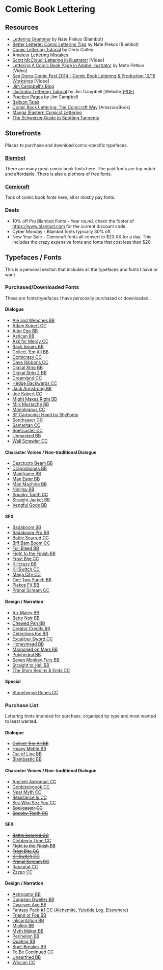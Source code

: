 # Comic Book Lettering

## Resources
* [Lettering Grammer](http://www.blambot.com/grammar.shtml) by Nate Piekos (Blambot)
* [Better Letterer: Comic Lettering Tips](http://www.blambot.com/articles_tips.shtml) by Nate Piekos (Blambot)
* [Comic Lettering Tutorial](http://chrisoatley.com/comic-lettering-comic-layout/) by Chris Oatley
* [Amateur Lettering Mistakes](http://chrissamnee.tumblr.com/post/87175204420/mylittledoxy-yopatrick-some-good-tips-about)
* [Scott McCloud: Lettering in Illustrator](https://www.youtube.com/watch?v=nhsqRjBehmw) [Video]
* [Lettering A Comic Book Page in Adobe Illustrator](https://www.youtube.com/watch?v=Rw9kaU73atM) by Meto Petkov [Video]
* [San Diego Comic Fest 2014 - Comic Book Lettering & Production 10/19 Workshop](https://www.youtube.com/watch?v=1uE276JftSw) [Video]
* [Jim Campbell's Blog](http://www.jimcampbell-lettering.co.uk/)
* [Illustrator Lettering Tutorial](http://clintflickerlettering.blogspot.com/2010/10/lettering-in-adobe-illustrator-one.html) by Jim Campbell [Website][[PDF]](https://www.dropbox.com/s/2aragi0fu12c1vu/Lettering_Guide_Jim_Campbell.pdf?dl=0)
* [Practice Pages](http://clintflickerlettering.blogspot.com/2010/12/thursday-surgery-unlettered-pages-with.html) by Jim Campbell
* [Balloon Tales](http://www.balloontales.com/)
* [Comic Book Lettering: The Comicraft Way](http://www.amazon.com/Comic-Book-Lettering-The-Comicraft/dp/0974056731) [Amazon/Book]
* [Manga (Eastern Comics) Lettering](https://3.bp.blogspot.com/-TpZtTZPxnJU/WM-Xjl45BUI/AAAAAAAADRw/Hdq0S62hX6gmVystCRCbEaVWCmT4Qjh2gCLcB/s0/FA_MHA_89_20.jpg)
* [The Schweizer Guide to Spotting Tangents](https://curiousoldlibrary.blogspot.ca/2011/10/schweizer-guide-to-spotting-tangents.html)

## Storefronts
Places to purchase and download comic-specific typefaces.

### [Blambot](http://blambot.com/)
There are many great comic book fonts here. The paid fonts are top notch and affordable. There is also a plethora of free fonts.

### [Comicraft](http://www.comicbookfonts.com/Default.asp)
Tons of comic book fonts here, all or mostly pay fonts. 

### Deals
* 10% off Pro Blambot Fonts - Year round, check the footer of https://www.blambot.com for the current discount code.
* Cyber Monday - Blambot fonts typically 30% off.
* New Year Sale - Comicraft fonts all convert to $20.XX for a day. This includes the crazy expensive fonts and fonts that cost less than $20.

## Typefaces / Fonts
This is a personal section that includes all the typefaces and fonts I have or want.

### Purchased/Downloaded Fonts
These are fonts/typefaces I have personally purchased or downloaded.

#### Dialogue
* [Ale and Wenches BB](http://blambot.com/font_aleandwenches.shtml)
* [Adam Kubert CC](http://www.comicbookfonts.com/Adam-Kubert-International-p/bl018i.htm)
* [Alter Ego BB](http://blambot.com/font_alterego.shtml)
* [Ashcan BB](http://blambot.com/font_ashcan.shtml)
* [Ask for Mercy CC](https://www.comicbookfonts.com/Ask-For-Mercy-p/bl071.htm)
* [Back Issues BB](http://blambot.com/font_backissues.shtml)
* [Collect 'Em All BB](http://blambot.com/font_collectemall.shtml)
* [Comicrazy CC](http://www.comicbookfonts.com/Comicrazy-p/bl001.htm)
* [Dave Gibbons CC](http://www.comicbookfonts.com/Dave-Gibbons-International-p/bl013i.htm)
* [Digital Strip BB](http://blambot.com/font_digitalstrip.shtml)
* [Digital Strip 2 BB](http://blambot.com/font_digitalstrip2.shtml)
* [Dreamland CC](http://www.comicbookfonts.com/Dreamland-International-p/cl317i.htm)
* [Hedge Backwards CC](http://www.comicbookfonts.com/Hedge-Backwards-International-p/bl019i.htm)
* [Jack Armstrong BB](http://blambot.com/font_jackarmstrong.shtml)
* [Joe Kubert CC](http://www.comicbookfonts.com/Joe-Kubert-International-p/bl017i.htm)
* [Might Makes Right BB](http://blambot.com/font_mmr.shtml)
* [Milk Mustache BB](http://blambot.com/font_milkmustache.shtml)
* [Monologous CC](https://www.comicbookfonts.com/Monologous-International-p/bl033i.htm)
* [SF Cartoonist Hand by ShyFonts](https://www.fontsquirrel.com/fonts/sf-cartoonist-hand)
* [Soothsayer CC](http://www.comicbookfonts.com/Soothsayer-International-p/bl027i.htm)
* [Samaritan CC](http://www.comicbookfonts.com/Samaritan-p/bl002.htm)
* [Spellcaster CC](http://www.comicbookfonts.com/Spellcaster-p/cl320.htm)
* [Unmasked BB](http://blambot.com/font_unmasked.shtml)
* [Wall Scrawler CC](http://www.comicbookfonts.com/Wall-Scrawler-International-p/bl020i.htm)

#### Character Voices / Non-traditional Dialogue
* [Desctucto Beam BB](http://blambot.com/font_destructobeam.shtml)
* [Dragonbones BB](http://blambot.com/font_dragonbones.shtml)
* [Mainframe BB](http://blambot.com/font_mainframe.shtml)
* [Man Eater BB](http://blambot.com/font_maneater.shtml)
* [Man Machine BB](http://blambot.com/font_manmachine.shtml)
* [Ninjitsu BB](http://blambot.com/font_ninjutsu.shtml)
* [Spooky Tooth CC](https://www.comicbookfonts.com/Spooky-Tooth-International-p/cl305i.htm)
* [Straight Jacket BB](http://blambot.com/font_straightjacket.shtml)
* [Vengful Gods BB](http://blambot.com/font_vengefulgods.shtml)

#### SFX
* [Badaboom BB](http://blambot.com/font_badaboom.shtml)
* [Badaboom Pro BB](http://blambot.com/font_badaboompro.shtml)
* [Battle Scarred CC](http://www.comicbookfonts.com/Battle-Scarred-p/fx124.htm)
* [Biff Bam Boom CC](http://www.comicbookfonts.com/Biff-Bam-Boom-International-p/fx121i.htm)
* [Full Bleed BB](http://blambot.com/font_fullbleed.shtml)
* [Fight to the Finish BB](http://blambot.com/font_fttf.shtml)
* [Frost Bite CC](http://www.comicbookfonts.com/Frostbite-p/fx109.htm)
* [Killcrazy BB](http://blambot.com/font_killcrazy.shtml)
* [KillSwitch CC](https://www.comicbookfonts.com/KillSwitch-p/fx141.htm)
* [Mega City CC](http://www.comicbookfonts.com/Mega-City-International-p/fx139i.htm)
* [One Two Punch BB](http://blambot.com/font_onetwopunch.shtml)
* [Piekos FX BB](http://blambot.com/font_piekosfx.shtml)
* [Primal Scream CC](https://www.comicbookfonts.com/Primal-Scream-p/fx122.htm)

#### Design / Narration
* [Arr Matey BB](http://blambot.com/font_arrrmatey.shtml)
* [Betty Noir BB](http://blambot.com/font_bettynoir.shtml)
* [Chewed Pen BB](http://blambot.com/font_chewedpen.shtml)
* [Creator Credits BB](http://blambot.com/font_creatorcredits.shtml)
* [Detectives Inc BB](http://blambot.com/font_detectivesinc.shtml)
* [Excalibur Sword CC](http://www.comicbookfonts.com/Excalibur-Sword-International-p/dl266i.htm)
* [Honeymead BB](http://blambot.com/font_honeymead.shtml)
* [Marooned on Mars BB](http://blambot.com/font_mom.shtml)
* [Polyhedral BB](http://blambot.com/font_polyhedral.shtml)
* [Seven Monkey Fury BB](http://blambot.com/font_7monkeyfury.shtml)
* [Straight to Hell BB](http://blambot.com/font_sth.shtml)
* [The Story Begins & Ends CC](http://www.comicbookfonts.com/The-Story-Begins-End-International-p/dl274i.htm)

#### Special
* [Stonehenge Runes CC](http://www.comicbookfonts.com/Stonehenge-Runes-p/cl312f.htm)


### Purchase List
Lettering fonts intended for purchase, organized by type and most wanted to least wanted.

#### Dialogue 
* [~~Collect 'Em All BB~~](http://blambot.com/font_collectemall.shtml)
* [Heavy Mettle BB](http://www.blambot.com/font_heavymettle.shtml)
* [Out of Line BB](http://blambot.com/font_ool.shtml)
* [Blambastic BB](http://blambot.com/font_blambastic.shtml)

#### Character Voices / Non-traditional Dialogue
* [Ancient Astronaut CC](https://www.comicbookfonts.com/Ancient-Astronaut-International-p/cl345i.htm)
* [Gobbledygook CC](https://www.comicbookfonts.com/Gobbledygook-p/cl313.htm)
* [Near Myth CC](http://www.comicbookfonts.com/Near-Myth-p/cl311.htm)
* [Resistance Is CC](http://www.comicbookfonts.com/Resistance-Is-p/cl302.htm)
* [Sez Who Sez You CC](http://www.comicbookfonts.com/Sez-Who-Sez-You-p/fx110.htm)
* [~~Spellcaster CC~~](http://www.comicbookfonts.com/Spellcaster-p/cl320.htm)
* [~~Spooky Tooth CC~~](https://www.comicbookfonts.com/Spooky-Tooth-International-p/cl305i.htm)

#### SFX
* [~~Battle Scarred CC~~](http://www.comicbookfonts.com/Battle-Scarred-p/fx124.htm)
* [Clobberin Time CC](http://www.comicbookfonts.com/Clobberin-Time-p/fx101.htm)
* [~~Fight to the Finish BB~~](http://blambot.com/font_fttf.shtml)
* [~~Frost Bite CC~~](http://www.comicbookfonts.com/Frostbite-p/fx109.htm)
* [~~KillSwitch CC~~](https://www.comicbookfonts.com/KillSwitch-p/fx141.htm)
* [~~Primal Scream CC~~](https://www.comicbookfonts.com/Primal-Scream-p/fx122.htm)
* [Ratatatat CC](http://www.comicbookfonts.com/Ratatatat-p/fx131.htm)
* [Zzzap CC](http://www.comicbookfonts.com/Zzzap-p/fx127.htm)

#### Design / Narration
* [Astrogator BB](http://blambot.com/font_astrogator.shtml)
* [Dungeon Dweller BB](http://www.blambot.com/font_dungeondweller.shtml)
* [Dwarven Axe BB](http://www.blambot.com/font_dwarvenaxe.shtml)
* [Fantasy Pack #1 CC](https://www.comicbookfonts.com/Fantasy-Pack-1-p/fp1.htm) ([Alchemite](https://www.comicbookfonts.com/Alchemite-International-p/cl307i.htm), [Yuletide Log](https://www.comicbookfonts.com/Yuletide-Log-International-p/cl308i.htm), [Elsewhere](https://www.comicbookfonts.com/Elsewhere-p/dl217.htm))
* [Friend or Foe BB](http://blambot.com/font_friendorfoe.shtml)
* [inkcantation BB](http://www.blambot.com/font_inkcantation.shtml)
* [Mjollnir BB](http://blambot.com/font_perihelion.shtml)
* [Myth Maker BB](http://blambot.com/font_mythmaker.shtml)
* [Perihelion BB](http://blambot.com/font_perihelion.shtml)
* [Quahog BB](http://blambot.com/font_quahog.shtml)
* [Spell Breaker BB](http://blambot.com/font_spellbreaker.shtml)
* [To Be Continued CC](https://www.comicbookfonts.com/To-Be-Continued-International-p/dl214i.htm)
* [Unearthed BB](http://blambot.com/font_unearthed.shtml)
* [Wiccan CC](https://www.comicbookfonts.com/Wiccan-International-p/cl309i.htm)
